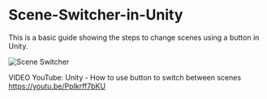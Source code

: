 # Scene-Switcher-in-Unity

This is a basic guide showing the steps to change scenes using a button in Unity.

![Scene Switcher](https://user-images.githubusercontent.com/104942153/167152680-acd9bc2b-6205-486e-9039-b7fb8a3b8b10.PNG)

VIDEO YouTube: Unity - How to use button to switch between scenes
https://youtu.be/PpIkrff7bKU
